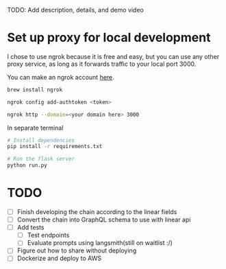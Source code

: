 TODO: Add description, details, and demo video

# Set up proxy for local development

I chose to use ngrok because it is free and easy, but you can use any other proxy service, as long as it forwards traffic to your local port 3000.

You can make an ngrok account [here](https://dashboard.ngrok.com/signup).

```bash
brew install ngrok

ngrok config add-authtoken <token>

ngrok http --domain=<your domain here> 3000
```

In separate terminal

```bash
# Install dependencies
pip install -r requirements.txt

# Run the flask server
python run.py
```

# TODO

- [ ] Finish developing the chain according to the linear fields
- [ ] Convert the chain into GraphQL schema to use with linear api
- [ ] Add tests
  - [ ] Test endpoints
  - [ ] Evaluate prompts using langsmith(still on waitlist :/)
- [ ] Figure out how to share without deploying
- [ ] Dockerize and deploy to AWS
